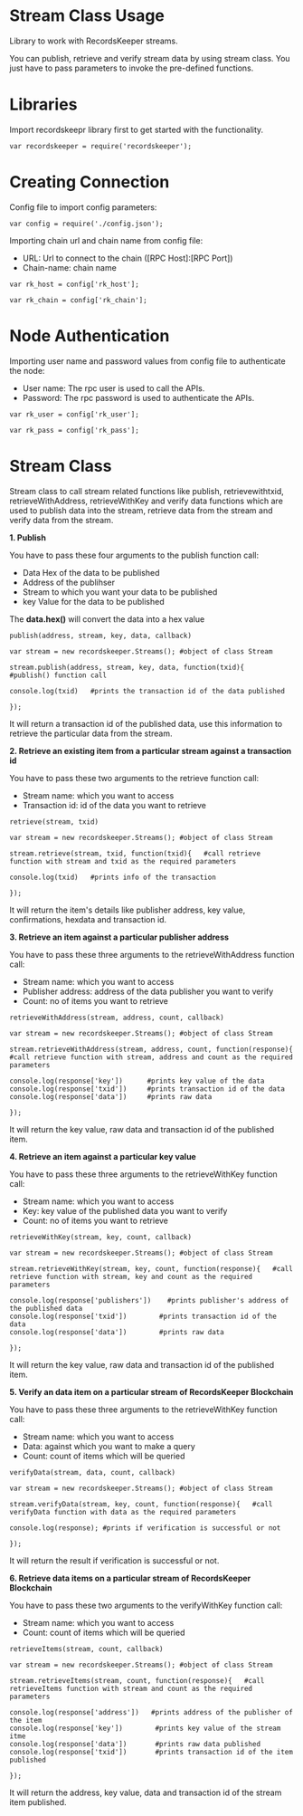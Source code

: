 Stream Class Usage 
========================

Library to work with RecordsKeeper streams.

You can publish, retrieve and verify stream data by using stream class.
You just have to pass parameters to invoke the pre-defined functions.

Libraries
=========

Import recordskeepr library first to get started with the functionality.

``` {.sourceCode .nodejs}
var recordskeeper = require('recordskeeper'); 
```

Creating Connection
===================

Config file to import config parameters:

``` {.sourceCode .nodejs}
var config = require('./config.json');
```

Importing chain url and chain name from config file:

-   URL: Url to connect to the chain (\[RPC Host\]:\[RPC Port\])
-   Chain-name: chain name

``` {.sourceCode .nodejs}
var rk_host = config['rk_host'];

var rk_chain = config['rk_chain'];
```

Node Authentication
===================

Importing user name and password values from config file to authenticate
the node:

-   User name: The rpc user is used to call the APIs.
-   Password: The rpc password is used to authenticate the APIs.

``` {.sourceCode .nodejs}
var rk_user = config['rk_user'];

var rk_pass = config['rk_pass'];
```

Stream Class
============

<div class="Stream">

Stream class to call stream related functions like publish,
retrievewithtxid, retrieveWithAddress, retrieveWithKey and verify data
functions which are used to publish data into the stream, retrieve data
from the stream and verify data from the stream.

</div>

**1. Publish**

You have to pass these four arguments to the publish function call:

-   Data Hex of the data to be published
-   Address of the publihser
-   Stream to which you want your data to be published
-   key Value for the data to be published

The **data.hex()** will convert the data into a hex value

``` {.sourceCode .nodejs}
publish(address, stream, key, data, callback)

var stream = new recordskeeper.Streams(); #object of class Stream   

stream.publish(address, stream, key, data, function(txid){          #publish() function call    

console.log(txid)   #prints the transaction id of the data published

});
```

It will return a transaction id of the published data, use this
information to retrieve the particular data from the stream.

**2. Retrieve an existing item from a particular stream against a
transaction id**

You have to pass these two arguments to the retrieve function call:

-   Stream name: which you want to access
-   Transaction id: id of the data you want to retrieve

``` {.sourceCode .nodejs}
retrieve(stream, txid)         

var stream = new recordskeeper.Streams(); #object of class Stream

stream.retrieve(stream, txid, function(txid){   #call retrieve function with stream and txid as the required parameters 

console.log(txid)   #prints info of the transaction

}); 
```

It will return the item's details like publisher address, key value,
confirmations, hexdata and transaction id.

**3. Retrieve an item against a particular publisher address**

You have to pass these three arguments to the retrieveWithAddress
function call:

-   Stream name: which you want to access
-   Publisher address: address of the data publisher you want to verify
-   Count: no of items you want to retrieve

``` {.sourceCode .nodejs}
retrieveWithAddress(stream, address, count, callback)

var stream = new recordskeeper.Streams(); #object of class Stream

stream.retrieveWithAddress(stream, address, count, function(response){   #call retrieve function with stream, address and count as the required parameters

console.log(response['key'])      #prints key value of the data
console.log(response['txid'])     #prints transaction id of the data
console.log(response['data'])     #prints raw data

}); 
```

It will return the key value, raw data and transaction id of the
published item.

**4. Retrieve an item against a particular key value**

You have to pass these three arguments to the retrieveWithKey function
call:

-   Stream name: which you want to access
-   Key: key value of the published data you want to verify
-   Count: no of items you want to retrieve

``` {.sourceCode .nodejs}
retrieveWithKey(stream, key, count, callback)

var stream = new recordskeeper.Streams(); #object of class Stream

stream.retrieveWithKey(stream, key, count, function(response){   #call retrieve function with stream, key and count as the required parameters

console.log(response['publishers'])    #prints publisher's address of the published data
console.log(response['txid'])        #prints transaction id of the data
console.log(response['data'])        #prints raw data

}); 
```

It will return the key value, raw data and transaction id of the
published item.

**5. Verify an data item on a particular stream of RecordsKeeper
Blockchain**

You have to pass these three arguments to the retrieveWithKey function
call:

-   Stream name: which you want to access
-   Data: against which you want to make a query
-   Count: count of items which will be queried

``` {.sourceCode .nodejs}
verifyData(stream, data, count, callback)

var stream = new recordskeeper.Streams(); #object of class Stream

stream.verifyData(stream, key, count, function(response){   #call verifyData function with data as the required parameters

console.log(response); #prints if verification is successful or not

});
```

It will return the result if verification is successful or not.

**6. Retrieve data items on a particular stream of RecordsKeeper
Blockchain**

You have to pass these two arguments to the verifyWithKey function call:

-   Stream name: which you want to access
-   Count: count of items which will be queried

``` {.sourceCode .nodejs}
retrieveItems(stream, count, callback)

var stream = new recordskeeper.Streams(); #object of class Stream

stream.retrieveItems(stream, count, function(response){   #call retrieveItems function with stream and count as the required parameters

console.log(response['address'])   #prints address of the publisher of the item
console.log(response['key'])        #prints key value of the stream itme
console.log(response['data'])       #prints raw data published
console.log(response['txid'])       #prints transaction id of the item published

}); 
```

It will return the address, key value, data and transaction id of the
stream item published.
